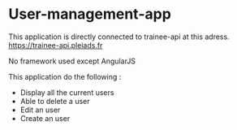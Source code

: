 # User-management-app

This application is directly connected to trainee-api at this adress. https://trainee-api.pleiads.fr

No framework used except AngularJS

This application do the following :

- Display all the current users
- Able to delete a user
- Edit an user
- Create an user